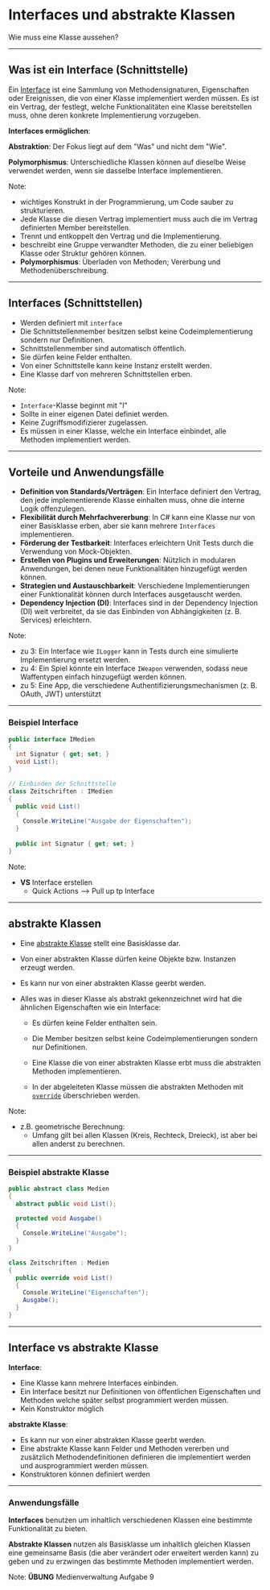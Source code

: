 # Interfaces und abstrakte Klassen

Wie muss eine Klasse aussehen?

---

<!-- .slide: class="left" -->
## Was ist ein Interface (Schnittstelle)

Ein [Interface](https://docs.microsoft.com/de-de/dotnet/csharp/language-reference/keywords/interface) ist eine Sammlung von Methodensignaturen, Eigenschaften oder Ereignissen, die von einer Klasse implementiert werden müssen. Es ist ein Vertrag, der festlegt, welche Funktionalitäten eine Klasse bereitstellen muss, ohne deren konkrete Implementierung vorzugeben.

**Interfaces ermöglichen**:

**Abstraktion**: Der Fokus liegt auf dem "Was" und nicht dem "Wie".

**Polymorphismus**: Unterschiedliche Klassen können auf dieselbe Weise verwendet werden, wenn sie dasselbe Interface implementieren.

Note:
* wichtiges Konstrukt in der Programmierung, um Code sauber zu strukturieren.
* Jede Klasse die diesen Vertrag implementiert muss auch die im Vertrag definierten Member bereitstellen.
* Trennt und entkoppelt den Vertrag und die Implementierung.
* beschreibt eine Gruppe verwandter Methoden, die zu einer beliebigen Klasse oder Struktur gehören können.
* **Polymorphismus**: Überladen von Methoden; Vererbung und Methodenüberschreibung.

---

<!-- .slide: class="left" -->
## Interfaces (Schnittstellen)

* Werden definiert mit `interface`
* Die Schnittstellenmember besitzen selbst keine Codeimplementierung sondern nur Definitionen.
* Schnittstellenmember sind automatisch öffentlich.
* Sie dürfen keine Felder enthalten.
* Von einer Schnittstelle kann keine Instanz erstellt werden.
* Eine Klasse darf von mehreren Schnittstellen erben.

Note:
* `Interface`-Klasse beginnt mit "I"
* Sollte in einer eigenen Datei definiet werden.
* Keine Zugriffsmodifizierer zugelassen.
* Es müssen in einer Klasse, welche ein Interface einbindet, alle Methoden implementiert werden.

---

<!-- .slide: class="left" -->
## Vorteile und Anwendungsfälle

* **Definition von Standards/Verträgen**: Ein Interface definiert den Vertrag, den jede implementierende Klasse einhalten muss, ohne die interne Logik offenzulegen.
* **Flexibilität durch Mehrfachvererbung**: In C\# kann eine Klasse nur von einer Basisklasse erben, aber sie kann mehrere `Interfaces` implementieren.
* **Förderung der Testbarkeit**: Interfaces erleichtern Unit Tests durch die Verwendung von Mock-Objekten.
* **Erstellen von Plugins und Erweiterungen**: Nützlich in modularen Anwendungen, bei denen neue Funktionalitäten hinzugefügt werden können.
* **Strategien und Austauschbarkeit**: Verschiedene Implementierungen einer Funktionalität können durch Interfaces ausgetauscht werden.
* **Dependency Injection (DI)**: Interfaces sind in der Dependency Injection (DI) weit verbreitet, da sie das Einbinden von Abhängigkeiten (z. B. Services) erleichtern.

Note:
* zu 3: Ein Interface wie `ILogger` kann in Tests durch eine simulierte Implementierung ersetzt werden.
* zu 4: Ein Spiel könnte ein Interface `IWeapon` verwenden, sodass neue Waffentypen einfach hinzugefügt werden können.
* zu 5: Eine App, die verschiedene Authentifizierungsmechanismen (z. B. OAuth, JWT) unterstützt

---

<!-- .slide: class="left" -->
### Beispiel Interface

```csharp
public interface IMedien 
{
  int Signatur { get; set; }
  void List();
}

// Einbinden der Schnittstelle
class Zeitschriften : IMedien 
{
  public void List() 
  {
    Console.WriteLine("Ausgabe der Eigenschaften");
  }
  
  public int Signatur { get; set; }
}
```

Note:
* **VS** Interface erstellen
  * Quick Actions --> Pull up tp Interface

---

<!-- .slide: class="left" -->
## abstrakte Klassen

* Eine [abstrakte Klasse](https://docs.microsoft.com/de-de/dotnet/csharp/programming-guide/classes-and-structs/abstract-and-sealed-classes-and-class-members) stellt eine Basisklasse dar.

* Von einer abstrakten Klasse dürfen keine Objekte bzw. Instanzen erzeugt werden.

* Es kann nur von einer abstrakten Klasse geerbt werden.

* Alles was in dieser Klasse als abstrakt gekennzeichnet wird hat die ähnlichen Eigenschaften wie ein Interface:

  * Es dürfen keine Felder enthalten sein.

  * Die Member besitzen selbst keine Codeimplementierungen sondern nur Definitionen.

  * Eine Klasse die von einer abstrakten Klasse erbt muss die abstrakten Methoden implementieren.

  * In der abgeleiteten Klasse müssen die abstrakten Methoden mit [`override`](https://docs.microsoft.com/de-de/dotnet/csharp/language-reference/keywords/override) überschrieben werden.

Note: 
* z.B. geometrische Berechnung: 
  * Umfang gilt bei allen Klassen (Kreis, Rechteck, Dreieck), ist aber bei allen anderst zu berechnen.

---

<!-- .slide: class="left" -->
### Beispiel abstrakte Klasse

```csharp
public abstract class Medien 
{
  abstract public void List();

  protected void Ausgabe() 
  {
    Console.WriteLine("Ausgabe");
  }
}

class Zeitschriften : Medien 
{
  public override void List() 
  {
    Console.WriteLine("Eigenschaften");
    Ausgabe();
  }
}
```

---

<!-- .slide: class="left" -->
## Interface vs abstrakte Klasse

**Interface**:
  * Eine Klasse kann mehrere Interfaces einbinden.
  * Ein Interface besitzt nur Definitionen von öffentlichen Eigenschaften und Methoden welche später selbst programmiert werden müssen.
  * Kein Konstruktor möglich

**abstrakte Klasse**:
  * Es kann nur von einer abstrakten Klasse geerbt werden.
  * Eine abstrakte Klasse kann Felder und Methoden vererben und zusätzlich Methodendefinitionen definieren die implementiert werden und ausprogrammiert werden müssen.
  * Konstruktoren können definiert werden

---

<!-- .slide: class="left" -->
### Anwendungsfälle

**Interfaces** benutzen um inhaltlich verschiedenen Klassen eine bestimmte Funktionalität zu bieten.

**Abstrakte Klassen** nutzen als Basisklasse um inhaltlich gleichen Klassen eine gemeinsame Basis (die aber verändert oder erweitert werden kann) zu geben und zu erzwingen das bestimmte Methoden implementiert werden.

Note: 
**ÜBUNG** Medienverwaltung Aufgabe 9